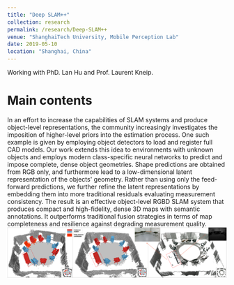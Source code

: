 ```yaml
---
title: "Deep SLAM++"
collection: research
permalink: /research/Deep-SLAM++
venue: "ShanghaiTech University, Mobile Perception Lab"
date: 2019-05-10
location: "Shanghai, China"
---
```


Working with PhD. Lan Hu and Prof. Laurent Kneip.

Main contents
=====
In an effort to increase the capabilities of SLAM systems and produce object-level representations, the community increasingly investigates the imposition of higher-level priors into the estimation process. One such example is given by employing object detectors to load and register full CAD models. Our work extends this idea to environments with unknown objects and employs modern class-specific neural networks to predict and impose complete, dense object geometries. Shape predictions are obtained from RGB only, and furthermore lead to a low-dimensional latent representation of the objects' geometry. Rather than using only the feed-forward predictions, we further refine the latent representations by embedding them into more traditional residuals evaluating measurement consistency. The result is an effective object-level RGBD SLAM system that produces compact and high-fidelity, dense 3D maps with semantic annotations. It outperforms traditional fusion strategies in terms of map completeness and resilience against degrading measurement quality.
![Final Results](map.png)